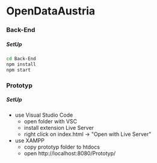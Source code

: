 # OpenDataAustria

### Back-End
##### SetUp
```sh
cd Back-End
npm install
npm start
```

### Prototyp
##### SetUp
- use Visual Studio Code
    - open folder with VSC
    - install extension Live Server
    - right click on index.html -> "Open with Live Server"
- use XAMPP
    - copy prototyp folder to htdocs
    - open http://localhost:8080/Prototyp/
